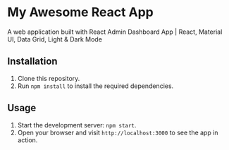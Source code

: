 # My Awesome React App

A web application built with React Admin Dashboard App | React, Material UI, Data Grid, Light & Dark Mode

## Installation

1. Clone this repository.
2. Run `npm install` to install the required dependencies.

## Usage

1. Start the development server: `npm start`.
2. Open your browser and visit `http://localhost:3000` to see the app in action.
